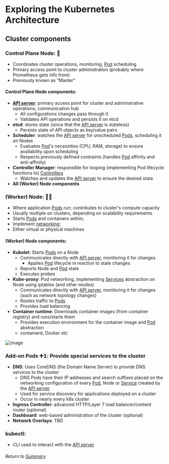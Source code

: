 # Exploring the Kubernetes Architecture

## Cluster components

### Control Plane Node: 🧠
- Coordinates cluster operations, monitoring, [Pod](03APIObjectsPods.MD) scheduling
- Primary access point to cluster administration (probably where Prometheus gets info from)
- Previously known as "Master"

#### Control Plane Node components:
- **[API server](02kubernetesAPI.MD)**: primary access point for cluster and administrative operations; communication hub
    - All configurations changes pass through it
    - Validates API operations and persists it on etcd
- **etcd**: stores state (since that the [API server](02kubernetesAPI.MD) is stateless)
    - Persists state of API objects as key/value pairs
- **Scheduler**: watches the [API server](02kubernetesAPI.MD) for unscheduled [Pods](03APIObjectsPods.MD), scheduling it on Nodes
    - Evaluates [Pod](03APIObjectsPods.MD)'s necessities (CPU, RAM, storage) to ensure availability upon scheduling
    - Respects previously defined contraints (handles [Pod](03APIObjectsPods.MD) affinity and anti-affinity)
- **Controller Manager**: responsible for looping (implementing Pod lifecycle functions to) [Controllers](04APIObjectsControllers.MD)
    - Watches and updates the [API server](02kubernetesAPI.MD) to ensure the desired state
- **All (Worker) Node components**

### (Worker) Node: 👩‍🏭
- Where application [Pods](03APIObjectsPods.MD) run; contributes to cluster's compute capacity
- Usually multiple on clusters, depending on scalability requirements
- Starts [Pods](03APIObjectsPods.MD) and containers within;
- Implement [networking](09NetworkingFundamentals.md);
- Either virtual or physical machines

#### (Worker) Node components:
- **Kubelet**: Starts [Pods](03APIObjectsPods.MD) on a Node
    - Communicates directly with [API server](02kubernetesAPI.MD), monitoring it for changes 
        - Applies [Pod](03APIObjectsPods.MD) lifecycle in reaction to state changes
    - Reports Node and [Pod](03APIObjectsPods.MD) state
    - Executes probes
- **Kube-proxy**: Pod networking, implementing [Services](05APIObjectsServices.md) abstraction on Node using iptables (and other modes)
    - Communicates directly with [API server](02kubernetesAPI.MD), monitoring it for changes (such as network topology changes)
    - Routes traffic to [Pods](03APIObjectsPods.MD)
    - Provides load balancing
- **Container runtime**: Downloads container images (from container registry) and runs/starts them
    - Provides execution environment for the container image and [Pod](03APIObjectsPods.MD) abstraction
    - containerd, Docker etc

![image](https://user-images.githubusercontent.com/22382891/201743268-46178043-b5c5-4828-bcc1-06d75c35ce8f.png)

### Add-on Pods ➕𝟭: Provide special services to the cluster
- **DNS**: Uses CoreDNS (the Domain Name Server) to provide DNS services to the cluster
    - DNS Pods have their IP addresses and search suffixes placed on the networking configuration of every [Pod](03APIObjectsPods.MD), Node or [Service](05APIObjectsServices.md) created by the [API server](02kubernetesAPI.MD)
    - Used for service discovery for applications deployed on a cluster
    - Occur in nearly every k8s cluster
- **Ingress Controller**: advanced HTTP/Layer 7 load balancer/content router (optional)
- **Dashboard**: web-based administration of the cluster (optional)
- **Network Overlays**: TBD

### kubectl:
- CLI used to interact with the [API server](02kubernetesAPI.MD)

###### Return to [Summary](https://github.com/l12f3r/CKAstudy/tree/main/01exploringKubernetesArchitecture#readme)